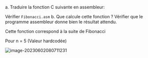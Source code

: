 a. Traduire la fonction C suivante en assembleur: 

Vérifier `Fibonacci.asm`
b. Que calcule cette fonction ? Vérifier que le programme assembleur
donne bien le résultat attendu. 

Cette fonction correspond à la suite de Fibonacci

Pour n = 5 (Valeur hardcodée)

![image-20230602080711231](C:\Users\ahmed\AppData\Roaming\Typora\typora-user-images\image-20230602080711231.png)



